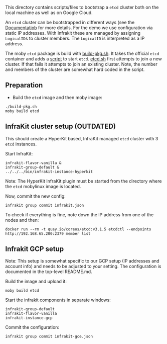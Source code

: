 This directory contains scripts/files to bootstrap a `etcd` cluster both on the local machine as well as on Google Cloud.

An `etcd` cluster can be bootstrapped in different ways (see the [Documentatiob](https://coreos.com/etcd/docs/latest/op-guide/clustering.html) for more details. For the demo we use configuration via static IP addresses. With Infrakit these are managed by assigning `LogicalID`s to cluster members. The `LogicalID` is interpreted as a IP address.

The moby `etcd` package is build with [build-pkg.sh](./build-pkg.sh). It takes the official `etcd` container and adds a [script](./etcd.sh) to start `etcd`. [etcd.sh](./etcd.sh) first attempts to join a new cluster. If that fails it attempts to join an existing cluster. Note, the number and members of the cluster are somewhat hard coded in the script.


## Preparation

- Build the `etcd` image and then moby image:
```
./build-pkg.sh
moby build etcd
```

## InfraKit cluster setup (OUTDATED)

This should create a HyperKit based, InfraKit managed `etcd` cluster with 3 `etcd` instances.

Start InfraKit:
```
infrakit-flavor-vanilla &
infrakit-group-default &
../../../bin/infrakit-instance-hyperkit
```

Note: The HyperKit InfraKit plugin must be started from the directory
where the `etcd` mobylinux image is located.

Now, commit the new config:
```
infrakit group commit infrakit.json
```

To check if everything is fine, note down the IP address from one of
the nodes and then:
```
docker run --rm -t quay.io/coreos/etcd:v3.1.5 etcdctl --endpoints http://192.168.65.200:2379 member list
```

## Infrakit GCP setup

Note: This setup is somewhat specific to our GCP setup (IP addresses
and account info) and needs to be adjusted to your setting. The
configuration is documented in the top-level README.md.

Build the image and upload it:
```
moby build etcd
```

Start the infrakit components in separate windows:
```
infrakit-group-default
infrakit-flavor-vanilla
infrakit-instance-gcp
```

Commit the configuration:
```
infrakit group commit infrakit-gce.json
```
